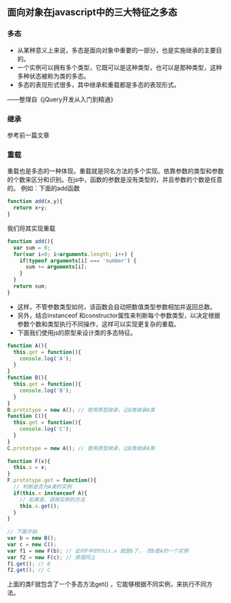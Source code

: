 面向对象在javascript中的三大特征之多态
---

### 多态

- 从某种意义上来说，多态是面向对象中重要的一部分，也是实施继承的主要目的。
- 一个实例可以拥有多个类型，它既可以是这种类型，也可以是那种类型，这种多种状态被称为类的多态。
- 多态的表现形式很多，其中继承和重载都是多态的表现形式。

——整理自《jQuery开发从入门到精通》

### 继承

参考前一篇文章

### 重载

重载也是多态的一种体现。重载就是同名方法的多个实现。依靠参数的类型和参数的个数来区分和识别。在js中，函数的参数是没有类型的，并且参数的个数是任意的。
例如：下面的add函数

```javascript
function add(x,y){
  return x+y;
}
```

我们将其实现重载

```javascript
function add(){
  var sum = 0;
  for(var i=0; i<arguments.length; i++) {
    if(typeof arguments[i] === 'number') {
      sum += arguments[i];
    }
  }
  return sum;
}
```

- 这样，不管参数类型如何，该函数会自动把数值类型参数相加并返回总数。
- 另外，结合instanceof 和constructor属性来判断每个参数类型，以决定根据参数个数和类型执行不同操作，这样可以实现更复杂的重载。
- 下面我们使用js的原型来设计类的多态特征。

```javascript
function A(){
  this.get = function(){
    console.log('A');
  }
}
function B(){
  this.get = function(){
    console.log('B');
  }
}
B.prototype = new A(); // 使用原型继承，让B类继承A类
function C(){
  this.get = function(){
    console.log('C');
  }
}
C.prototype = new A(); // 使用原型继承，让B类继承A类
 
function F(x){
  this.x = x;
}
F.prototype.get = function(){
  // 判断是否为A类的实例
  if(this.x instanceof A){
    // 如果是，调用实例的方法
    this.x.get();
  }
}
 
// 下面开始
var b = new B();
var c = new C();
var f1 = new F(b); // 此时F中的this.x 就是b了， 而b是A的一个实例
var f2 = new F(c); // 原理同上
f1.get(); // B
f2.get(); // C
```

上面的类F就包含了一个多态方法get() ，它能够根据不同实例，来执行不同方法。